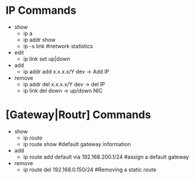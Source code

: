 

# IP Commands

* show
  * ip a
  * ip addr show
  * ip -s link #network statistics
* edit
  * ip link set <NIC> up|down 
* add
  * ip addr add x.x.x.x/Y dev <NIC> → Add IP
* remove
  * ip addr del x.x.x.x/Y dev <NIC> → del IP
  * ip link del <nic> down → up/down NIC


# [Gateway|Routr] Commands

* show
  * ip route
  * ip route show #default gateway information
* add
  * ip route add default via 192.168.200.1/24 #assign a default gateway
* remove
  * ip route del 192.168.0.150/24 #Removing a static route
